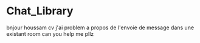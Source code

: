 # Chat_Library

bnjour houssam cv
j'ai problem a propos de l'envoie de message dans une existant room
can you help me pllz
